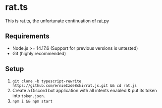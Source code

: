 # rat.ts

This is rat.ts, the unfortunate continuation of [rat.py](https://github.com/ernieIzde8ski/ratbot)

## Requirements

- Node.js >= 14.17.6 (Support for previous versions is untested)
- Git (highly recommended)

## Setup

1. `git clone -b typescript-rewrite https://github.com/ernieIzde8ski/rat.js.git && cd rat.js`
2. Create a Discord bot application with all intents enabled & put its token into `token.json`.
3. `npm i && npm start`
